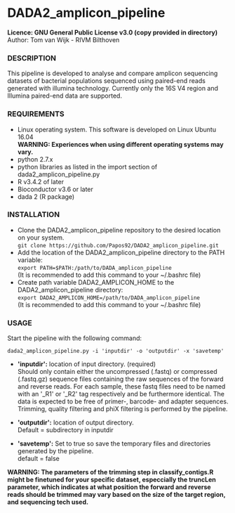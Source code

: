 # DADA2_amplicon_pipeline

**Licence:	GNU General Public License v3.0 (copy provided in directory)**<br />
Author:		Tom van Wijk - RIVM Bilthoven<br />

### DESCRIPTION

This pipeline is developed to analyse and compare amplicon sequencing
datasets of bacterial populations sequenced using paired-end reads
generated with illumina technology. Currently only the 16S V4 region
and Illumina paired-end data are supported.<br />

### REQUIREMENTS

-	Linux operating system. This software is developed on Linux Ubuntu 16.04<br />
	**WARNING: Experiences when using different operating systems may vary.**
-	python 2.7.x
-	python libraries as listed in the import section of dada2_amplicon_pipeline.py
-	R v3.4.2 of later
-	Bioconductor v3.6 or later
-	dada 2 (R package)


### INSTALLATION

-	Clone the DADA2_amplicon_pipeline repository to the desired location on your system.<br />
	`git clone https://github.com/Papos92/DADA2_amplicon_pipeline.git`
-	Add the location of the DADA2_amplicon_pipeline directory to the PATH variable:<br />
	`export PATH=$PATH:/path/to/DADA_amplicon_pipeline`<br />
	(It is recommended to add this command to your ~/.bashrc file)
-	Create path variable DADA2_AMPLICON_HOME to the DADA2_amplicon_pipeline directory:<br />
	`export DADA2_AMPLICON_HOME=/path/to/DADA_amplicon_pipeline`<br />
	(It is recommended to add this command to your ~/.bashrc file)

### USAGE

Start the pipeline with the following command:

`dada2_amplicon_pipeline.py -i 'inputdir' -o 'outputdir' -x 'savetemp'`

-	**'inputdir':**	location of input directory. (required)<br />
			Should only contain either the uncompressed (.fastq)
			or compressed (.fastq.gz) sequence files containing the
			raw sequences of the forward and reverse reads.
			For each sample, these fastq files need to be named with
			an '_R1' or '_R2' tag respectively and  be furthermore identical.
			The data is expected to be free of primer-, barcode- and adapter sequences.
			Trimming, quality filtering and phiX filtering is performed by the pipeline.

-	**'outputdir':**	location of output directory.<br />
			Default = subdirectory in inputdir

-	**'savetemp':**	Set to true so save the temporary files and
			directories generated by the pipeline.<br />
			default = false<br />
			
**WARNING: The parameters of the trimming step in classify_contigs.R
might be finetuned for your specific dataset, especcially the truncLen parameter,
which indicates at what position the forward and reverse reads should be trimmed
may vary based on the size of the target region, and sequencing tech used.**
